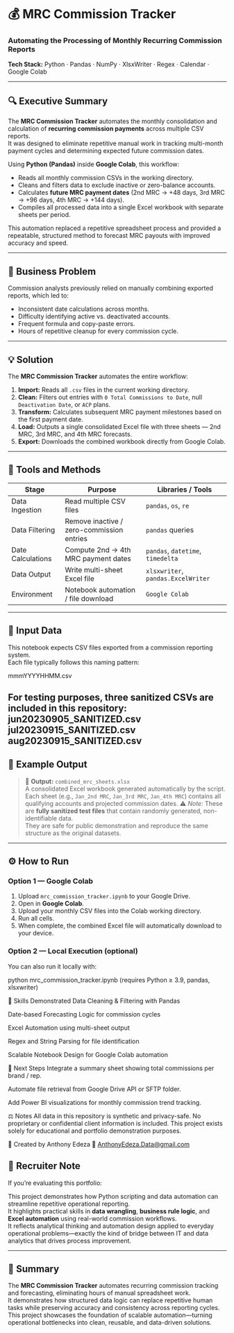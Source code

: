 # 💰 MRC Commission Tracker
### Automating the Processing of Monthly Recurring Commission Reports

**Tech Stack:** Python · Pandas · NumPy · XlsxWriter · Regex · Calendar · Google Colab

---

## 🔍 Executive Summary
The **MRC Commission Tracker** automates the monthly consolidation and calculation of **recurring commission payments** across multiple CSV reports.  
It was designed to eliminate repetitive manual work in tracking multi-month payment cycles and determining expected future commission dates.

Using **Python (Pandas)** inside **Google Colab**, this workflow:
- Reads all monthly commission CSVs in the working directory.  
- Cleans and filters data to exclude inactive or zero-balance accounts.  
- Calculates **future MRC payment dates** (2nd MRC → +48 days, 3rd MRC → +96 days, 4th MRC → +144 days).  
- Compiles all processed data into a single Excel workbook with separate sheets per period.  

This automation replaced a repetitive spreadsheet process and provided a repeatable, structured method to forecast MRC payouts with improved accuracy and speed.

---

## 💼 Business Problem
Commission analysts previously relied on manually combining exported reports, which led to:
- Inconsistent date calculations across months.  
- Difficulty identifying active vs. deactivated accounts.  
- Frequent formula and copy-paste errors.  
- Hours of repetitive cleanup for every commission cycle.

---

## 💡 Solution
The **MRC Commission Tracker** automates the entire workflow:  

1. **Import:** Reads all `.csv` files in the current working directory.  
2. **Clean:** Filters out entries with `0 Total Commissions to Date`, null `Deactivation Date`, or `ACP` plans.  
3. **Transform:** Calculates subsequent MRC payment milestones based on the first payment date.  
4. **Load:** Outputs a single consolidated Excel file with three sheets — 2nd MRC, 3rd MRC, and 4th MRC forecasts.  
5. **Export:** Downloads the combined workbook directly from Google Colab.

---

## 🧰 Tools and Methods

| Stage | Purpose | Libraries / Tools |
|-------|----------|-------------------|
| Data Ingestion | Read multiple CSV files | `pandas`, `os`, `re` |
| Data Filtering | Remove inactive / zero-commission entries | `pandas` queries |
| Date Calculations | Compute 2nd → 4th MRC payment dates | `pandas`, `datetime`, `timedelta` |
| Data Output | Write multi-sheet Excel file | `xlsxwriter`, `pandas.ExcelWriter` |
| Environment | Notebook automation / file download | `Google Colab` |

---

## 📂 Input Data

This notebook expects CSV files exported from a commission reporting system.  
Each file typically follows this naming pattern:

mmmYYYYHHMM.csv

For testing purposes, **three sanitized CSVs** are included in this repository:  
jun20230905_SANITIZED.csv
jul20230915_SANITIZED.csv
aug20230915_SANITIZED.csv
---

## 🧾 Example Output
> 🧩 **Output:** `combined_mrc_sheets.xlsx`  
> A consolidated Excel workbook generated automatically by the script.  
> Each sheet (e.g., `Jan_2nd MRC`, `Jan_3rd MRC`, `Jan_4th MRC`) contains all qualifying accounts and projected commission dates.
> ⚠️ *Note:* These are **fully sanitized test files** that contain randomly generated, non-identifiable data.  
> They are safe for public demonstration and reproduce the same structure as the original datasets.

---

## ⚙️ How to Run

### Option 1 — Google Colab
1. Upload `mrc_commission_tracker.ipynb` to your Google Drive.  
2. Open in **Google Colab**.  
3. Upload your monthly CSV files into the Colab working directory.  
4. Run all cells.  
5. When complete, the combined Excel file will automatically download to your device.

### Option 2 — Local Execution (optional)
You can also run it locally with:

python mrc_commission_tracker.ipynb
(requires Python ≥ 3.9, pandas, xlsxwriter)

🧠 Skills Demonstrated
Data Cleaning & Filtering with Pandas

Date-based Forecasting Logic for commission cycles

Excel Automation using multi-sheet output

Regex and String Parsing for file identification

Scalable Notebook Design for Google Colab automation

🧭 Next Steps
Integrate a summary sheet showing total commissions per brand / rep.

Automate file retrieval from Google Drive API or SFTP folder.

Add Power BI visualizations for monthly commission trend tracking.

⚖️ Notes
All data in this repository is synthetic and privacy-safe.
No proprietary or confidential client information is included.
This project exists solely for educational and portfolio demonstration purposes.

👤 Created by Anthony Edeza
📧 AnthonyEdeza.Data@gmail.com

## 🧩 Recruiter Note

If you’re evaluating this portfolio:

This project demonstrates how Python scripting and data automation can streamline repetitive operational reporting.  
It highlights practical skills in **data wrangling**, **business rule logic**, and **Excel automation** using real-world commission workflows.  
It reflects analytical thinking and automation design applied to everyday operational problems—exactly the kind of bridge between IT and data analytics that drives process improvement.

---

## 🏁 Summary

The **MRC Commission Tracker** automates recurring commission tracking and forecasting, eliminating hours of manual spreadsheet work.  
It demonstrates how structured data logic can replace repetitive human tasks while preserving accuracy and consistency across reporting cycles.  
This project showcases the foundation of scalable automation—turning operational bottlenecks into clean, reusable, and data-driven solutions.
